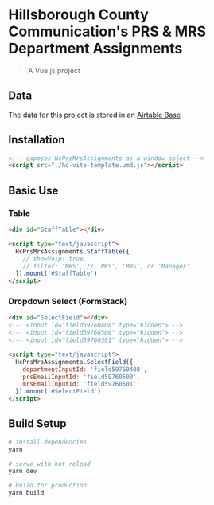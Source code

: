 # Hillsborough County Communication's PRS & MRS Department Assignments

> A Vue.js project

## Data

The data for this project is stored in an [Airtable Base](https://airtable.com/tbloCMQn28QJWMWWW/viwbuX67x64Du0now?blocks=hide)

## Installation

```html
<!-- exposes HcPrsMrsAssignments as a window object -->
<script src="./hc-vite-template.umd.js"></script>
```

## Basic Use

### Table

```html
<div id="StaffTable"></div>

<script type="text/javascript">
  HcPrsMrsAssignments.StaffTable({
    // showVoip: true,
    // filter: 'MRS', // 'PRS', 'MRS', or 'Manager'
  }).mount('#StaffTable')
</script>
```

### Dropdown Select (FormStack)

```html
<div id="SelectField"></div>
<!-- <input id="field59760408" type="hidden"> -->
<!-- <input id="field59760500" type="hidden"> -->
<!-- <input id="field59760501" type="hidden"> -->

<script type="text/javascript">
  HcPrsMrsAssignments.SelectField({
    departmentInputId: 'field59760408',
    prsEmailInputId: 'field59760500',
    mrsEmailInputId: 'field59760501',
  }).mount('#SelectField')
</script>
```

## Build Setup

```bash
# install dependencies
yarn

# serve with hot reload
yarn dev

# build for production
yarn build
```

